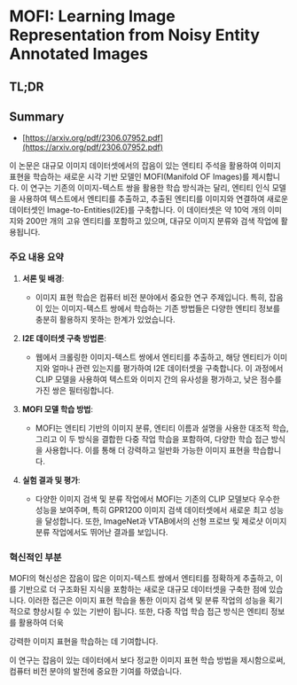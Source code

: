 # MOFI: Learning Image Representation from Noisy Entity Annotated Images
## TL;DR
## Summary
- [https://arxiv.org/pdf/2306.07952.pdf](https://arxiv.org/pdf/2306.07952.pdf)

이 논문은 대규모 이미지 데이터셋에서의 잡음이 있는 엔티티 주석을 활용하여 이미지 표현을 학습하는 새로운 시각 기반 모델인 MOFI(Manifold OF Images)를 제시합니다. 이 연구는 기존의 이미지-텍스트 쌍을 활용한 학습 방식과는 달리, 엔티티 인식 모델을 사용하여 텍스트에서 엔티티를 추출하고, 추출된 엔티티를 이미지와 연결하여 새로운 데이터셋인 Image-to-Entities(I2E)를 구축합니다. 이 데이터셋은 약 10억 개의 이미지와 200만 개의 고유 엔티티를 포함하고 있으며, 대규모 이미지 분류와 검색 작업에 활용됩니다.

### 주요 내용 요약

1. **서론 및 배경**:
   - 이미지 표현 학습은 컴퓨터 비전 분야에서 중요한 연구 주제입니다. 특히, 잡음이 있는 이미지-텍스트 쌍에서 학습하는 기존 방법들은 다양한 엔티티 정보를 충분히 활용하지 못하는 한계가 있었습니다.

2. **I2E 데이터셋 구축 방법론**:
   - 웹에서 크롤링한 이미지-텍스트 쌍에서 엔티티를 추출하고, 해당 엔티티가 이미지와 얼마나 관련 있는지를 평가하여 I2E 데이터셋을 구축합니다. 이 과정에서 CLIP 모델을 사용하여 텍스트와 이미지 간의 유사성을 평가하고, 낮은 점수를 가진 쌍은 필터링합니다.

3. **MOFI 모델 학습 방법**:
   - MOFI는 엔티티 기반의 이미지 분류, 엔티티 이름과 설명을 사용한 대조적 학습, 그리고 이 두 방식을 결합한 다중 작업 학습을 포함하여, 다양한 학습 접근 방식을 사용합니다. 이를 통해 더 강력하고 일반화 가능한 이미지 표현을 학습합니다.

4. **실험 결과 및 평가**:
   - 다양한 이미지 검색 및 분류 작업에서 MOFI는 기존의 CLIP 모델보다 우수한 성능을 보여주며, 특히 GPR1200 이미지 검색 데이터셋에서 새로운 최고 성능을 달성합니다. 또한, ImageNet과 VTAB에서의 선형 프로브 및 제로샷 이미지 분류 작업에서도 뛰어난 결과를 보입니다.

### 혁신적인 부분
MOFI의 혁신성은 잡음이 많은 이미지-텍스트 쌍에서 엔티티를 정확하게 추출하고, 이를 기반으로 더 구조화된 지식을 포함하는 새로운 대규모 데이터셋을 구축한 점에 있습니다. 이러한 접근은 이미지 표현 학습을 통한 이미지 검색 및 분류 작업의 성능을 획기적으로 향상시킬 수 있는 기반이 됩니다. 또한, 다중 작업 학습 접근 방식은 엔티티 정보를 활용하여 더욱

 강력한 이미지 표현을 학습하는 데 기여합니다.

이 연구는 잡음이 있는 데이터에서 보다 정교한 이미지 표현 학습 방법을 제시함으로써, 컴퓨터 비전 분야의 발전에 중요한 기여를 하였습니다.